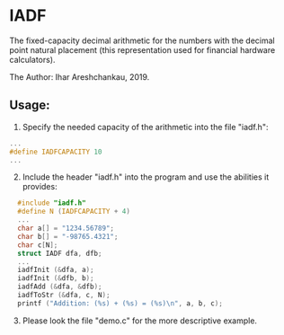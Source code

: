 # IADF
The fixed-capacity decimal arithmetic for the numbers with the decimal point natural placement (this representation used for financial hardware calculators).

The Author: Ihar Areshchankau, 2019.

## Usage:

1. Specify the needed capacity of the arithmetic into the file "iadf.h":
  ```c
  ...
  #define IADFCAPACITY 10
  ...
  ```
2. Include the header "iadf.h" into the program and use the abilities it provides:
```c
  #include "iadf.h"
  #define N (IADFCAPACITY + 4)
  ...
  char a[] = "1234.56789";
  char b[] = "-98765.4321";
  char c[N];
  struct IADF dfa, dfb;
  ...
  iadfInit (&dfa, a);
  iadfInit (&dfb, b);
  iadfAdd (&dfa, &dfb);
  iadfToStr (&dfa, c, N);
  printf ("Addition: (%s) + (%s) = (%s)\n", a, b, c);
```
3. Please look the file "demo.c" for the more descriptive example.
